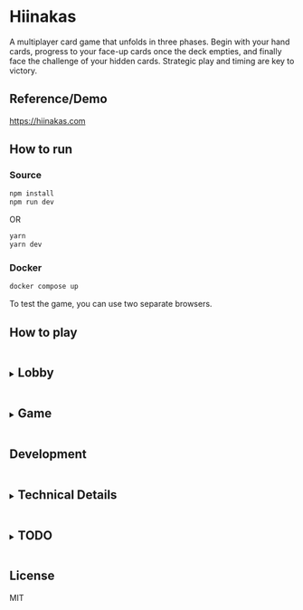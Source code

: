# Hiinakas

A multiplayer card game that unfolds in three phases. Begin with your hand cards, progress to your face-up cards once the deck empties, and finally face the challenge of your hidden cards. Strategic play and timing are key to victory.

## Reference/Demo

https://hiinakas.com

## How to run

### Source
```bash
npm install
npm run dev
```
OR
```bash
yarn
yarn dev
```

### Docker
```bash
docker compose up
```

To test the game, you can use two separate browsers.

## How to play

<details>
<summary><h2 style="display:inline-block;">Lobby</h2></summary>

### Creating/Joining a Game
1. Start the game and you'll enter the lobby
2. You can invite other players to join your game
3. Other players can accept your invite to join

### Starting the Game
1. Once all players have joined
2. Everyone needs to mark themselves as ready
3. The host can then start the game

</details>

<details>
<summary><h2 style="display:inline-block;">Game</h2></summary>

### Initial Setup
Each player receives:
- 3 cards in hand (drawn from deck)
- 3 cards face-up on the table (your floor cards)
- 3 cards face-down (your hidden cards)
The game proceeds in turns, with players taking actions one at a time.

### Game Progression
1. Start by playing cards from your hand
   - Continue until deck is empty

2. Once deck is empty:
   - Play remaining hand cards
   - Then play your 3 face-up floor cards

3. After floor cards:
   - Reveal and play hidden cards one at a time
   - Cannot see hidden cards until played

4. Victory:
   - Win by being first to play all cards
   - Must clear hand, floor, and hidden cards

### Card Types
#### Regular Cards
Play these cards on equal or lower value cards:
- Number Cards: 3, 4, 5, 6, 9
- Face Cards: Jack, Queen, King, Ace

#### Magic Cards
- **2**: Can be played on any card
- **7**: Can be played on any card. Next player must play a card lower than 7 or any magic card
- **8**: Can be played on any card. Acts as a transparent card - next player must beat the card under it
- **10**: Can be played on any card. Clears the table, allowing any card to be played next

### Turn Structure
1. **Play a Card**
   - Play a valid card from your hand
   - If hand is empty and deck is empty, play from floor cards
   - If floor cards are empty, play one random hidden card
   - Or pick up all cards from the table if you can't play

2. **End Turn**
   - Can only end turn after playing a card
   - If you have less than 3 cards in hand and deck has cards, draw up to 3
   - No drawing occurs when deck is empty

### Special Rules
- Must always try to play a card if possible
- Picking up cards is only allowed when no valid play exists
- The deck contains 52 standard playing cards
- Floor cards become playable only after the deck is empty
- Hidden cards become playable only after floor cards are gone
- Hidden cards are revealed one at a time randomly when played
- Game continues until someone wins by playing all their cards

</details>

## Development

<details>
<summary><h2 style="display:inline-block;">Technical Details</h2></summary>

### Stack
- Frontend: React/TypeScript
- Backend: Node.js
- Real-time communication: Socket.IO

</details>

<details>
<summary><h2 style="display:inline-block;">TODO</h2></summary>

### Full-Stack Tasks
- [ ] **hiinakas-server & hiinakas-web:** 4 cards reset
- [ ] **hiinakas-server & hiinakas-web:** Add turn timer
- [ ] **hiinakas-server & hiinakas-web:** Add more players to lobby/game
- [ ] **hiinakas-server & hiinakas-web:** Add tests
- [ ] **hiinakas-server & hiinakas-web:** Add more detailed logging
- [ ] **hiinakas-server & hiinakas-web:** Add more detailed info & error handling
- [ ] **hiinakas-server & hiinakas-web:** serviceWorker & notifications
- [ ] **hiinakas-server & hiinakas-web:** Add more card rules

### Frontend Tasks
- [ ] **hiinakas-web:** Menu profile & settings
- [ ] **hiinakas-web:** Better reusable components

### Backend Tasks
- [ ] **hiinakas-server:** Rewrite in Rust
- [ ] **hiinakas-server:** Add more detailed analytics
- [ ] **hiinakas-server:** Add more detailed monitoring

### Infrastructure Tasks
- [ ] Add CI/CD pipeline
- [ ] Add more detailed documentation

</details>



## License
MIT
